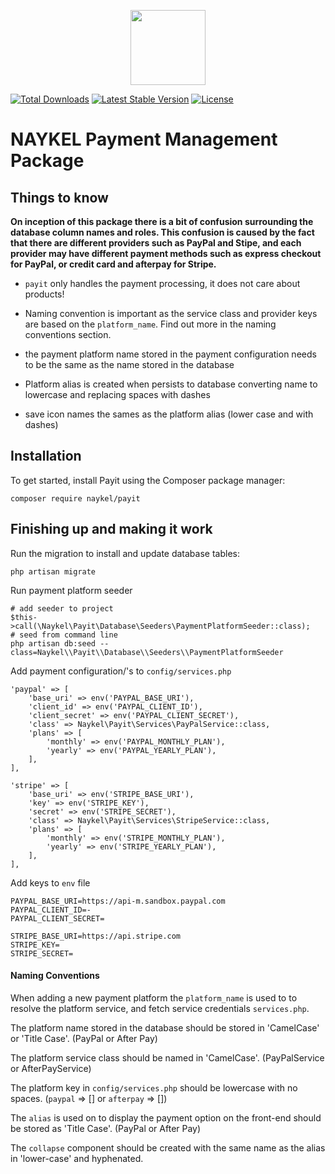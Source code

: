 <p align="center"><a href="https://naykel.com.au" target="_blank"><img src="https://avatars0.githubusercontent.com/u/32632005?s=460&u=d1df6f6e0bf29668f8a4845271e9be8c9b96ed83&v=4" width="120"></a></p>

<a href="https://packagist.org/packages/naykel/payit"><img src="https://img.shields.io/packagist/dt/naykel/payit" alt="Total Downloads"></a>
<a href="https://packagist.org/packages/naykel/payit"><img src="https://img.shields.io/packagist/v/naykel/payit" alt="Latest Stable Version"></a>
<a href="https://packagist.org/packages/naykel/payit"><img src="https://img.shields.io/packagist/l/naykel/payit" alt="License"></a>

# NAYKEL Payment Management Package


## Things to know

**On inception of this package there is a bit of confusion surrounding the database column names and roles. This confusion is caused by the fact that there are different providers such as PayPal and Stipe, and each provider may have different payment methods such as express checkout for PayPal, or credit card and afterpay for Stripe.**

- `payit` only handles the payment processing, it does not care about products!
- Naming convention is important as the service class and provider keys are based on the `platform_name`. Find out more in the naming conventions section.



- the payment platform name stored in the payment configuration needs to be the same as the name stored in the database
- Platform alias is created when persists to database converting name to lowercase and replacing spaces with dashes
- save icon names the sames as the platform alias (lower case and with dashes)




## Installation

To get started, install Payit using the Composer package manager:

    composer require naykel/payit

## Finishing up and making it work

Run the migration to install and update database tables:

    php artisan migrate

Run payment platform seeder

    # add seeder to project
    $this->call(\Naykel\Payit\Database\Seeders\PaymentPlatformSeeder::class);
    # seed from command line
    php artisan db:seed --class=Naykel\\Payit\\Database\\Seeders\\PaymentPlatformSeeder


Add payment configuration/'s to `config/services.php`

    'paypal' => [
        'base_uri' => env('PAYPAL_BASE_URI'),
        'client_id' => env('PAYPAL_CLIENT_ID'),
        'client_secret' => env('PAYPAL_CLIENT_SECRET'),
        'class' => Naykel\Payit\Services\PayPalService::class,
        'plans' => [
            'monthly' => env('PAYPAL_MONTHLY_PLAN'),
            'yearly' => env('PAYPAL_YEARLY_PLAN'),
        ],
    ],

    'stripe' => [
        'base_uri' => env('STRIPE_BASE_URI'),
        'key' => env('STRIPE_KEY'),
        'secret' => env('STRIPE_SECRET'),
        'class' => Naykel\Payit\Services\StripeService::class,
        'plans' => [
            'monthly' => env('STRIPE_MONTHLY_PLAN'),
            'yearly' => env('STRIPE_YEARLY_PLAN'),
        ],
    ],

Add keys to `env` file

    PAYPAL_BASE_URI=https://api-m.sandbox.paypal.com
    PAYPAL_CLIENT_ID=-
    PAYPAL_CLIENT_SECRET=

    STRIPE_BASE_URI=https://api.stripe.com
    STRIPE_KEY=
    STRIPE_SECRET=

#### Naming Conventions

When adding a new payment platform the `platform_name` is used to to resolve the platform service, and fetch service credentials `services.php`.

The platform name stored in the database should be stored in 'CamelCase' or 'Title Case'. (PayPal or After Pay)

The platform service class should be named in 'CamelCase'. (PayPalService or AfterPayService)

The platform key in `config/services.php` should be lowercase with no spaces. (`paypal` => [] or `afterpay` => [])

The `alias` is used on to display the payment option on the front-end should be stored as 'Title Case'. (PayPal or After Pay)

The `collapse` component should be created with the same name as the alias in 'lower-case' and hyphenated.
